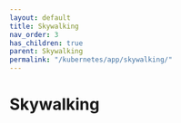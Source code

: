 ```yaml
---
layout: default
title: Skywalking
nav_order: 3
has_children: true
parent: Skywalking
permalink: "/kubernetes/app/skywalking/"
---
```


# Skywalking
